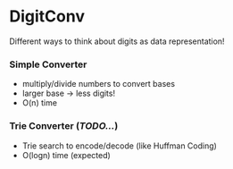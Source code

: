 # DigitConv
Different ways to think about digits as data representation!

### Simple Converter
- multiply/divide numbers to convert bases
- larger base -> less digits!
- O(n) time

### Trie Converter (_TODO..._)
- Trie search to encode/decode (like Huffman Coding)
- O(logn) time (expected)
